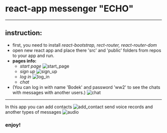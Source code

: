 # react-app messenger "ECHO"
***
## **instruction:**

* first, you need to install _react-bootstrap, rect-router, react-router-dom_
* open new react app and place there 'src' and 'public' folders from repos to your app and run.
* **pages info:**
   * _start page_
![start_page](https://user-images.githubusercontent.com/92333588/165581175-c26f799a-de6b-464b-8a8c-a02431be1d62.png)
   * _sign up_
![sign_up](https://user-images.githubusercontent.com/92333588/165581814-72e228e1-4dde-4cbd-ace3-4d613ac4bd8d.png)
   * _log in_
![log_in](https://user-images.githubusercontent.com/92333588/165582475-838d90e9-308c-4924-98b6-c49f0be3fdd1.png)
   * _chat_
* (You can log in with name 'Bodek' and password 'ww2' to see the chats with messages with another users.)
![chat](https://user-images.githubusercontent.com/92333588/165797870-fefb1bfa-a36e-46af-aadf-b3db74c7e265.png)


---
In this app you can add contacts
![add_contact](https://user-images.githubusercontent.com/92333588/165584179-9a28cea1-a058-4272-ae6e-80ab6c58aae6.png)
send voice records and another types of messages
![audio](https://user-images.githubusercontent.com/92333588/165584319-7bb9e3b6-f0bc-4f4a-b88c-9c5bc84c6df0.png)

### enjoy!

